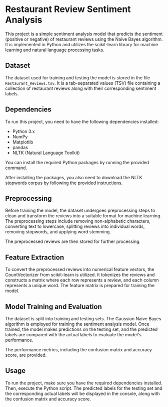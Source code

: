# Restaurant Review Sentiment Analysis

This project is a simple sentiment analysis model that predicts the sentiment (positive or negative) of restaurant reviews using the Naive Bayes algorithm. It is implemented in Python and utilizes the scikit-learn library for machine learning and natural language processing tasks.

## Dataset

The dataset used for training and testing the model is stored in the file `Restaurant_Reviews.tsv`. It is a tab-separated values (TSV) file containing a collection of restaurant reviews along with their corresponding sentiment labels.

## Dependencies

To run this project, you need to have the following dependencies installed:

- Python 3.x
- NumPy
- Matplotlib
- pandas
- NLTK (Natural Language Toolkit)

You can install the required Python packages by running the provided command.

After installing the packages, you also need to download the NLTK stopwords corpus by following the provided instructions.

## Preprocessing

Before training the model, the dataset undergoes preprocessing steps to clean and transform the reviews into a suitable format for machine learning. The preprocessing steps include removing non-alphabetic characters, converting text to lowercase, splitting reviews into individual words, removing stopwords, and applying word stemming.

The preprocessed reviews are then stored for further processing.

## Feature Extraction

To convert the preprocessed reviews into numerical feature vectors, the CountVectorizer from scikit-learn is utilized. It tokenizes the reviews and constructs a matrix where each row represents a review, and each column represents a unique word. The feature matrix is prepared for training the model.

## Model Training and Evaluation

The dataset is split into training and testing sets. The Gaussian Naive Bayes algorithm is employed for training the sentiment analysis model. Once trained, the model makes predictions on the testing set, and the predicted labels are compared with the actual labels to evaluate the model's performance.

The performance metrics, including the confusion matrix and accuracy score, are provided.

## Usage

To run the project, make sure you have the required dependencies installed. Then, execute the Python script. The predicted labels for the testing set and the corresponding actual labels will be displayed in the console, along with the confusion matrix and accuracy score.


